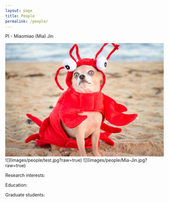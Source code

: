 ```yaml
---
layout: page
title: People
permalink: /people/
---
```


PI - Miaomiao (Mia) Jin


<!---
![Image of Mia Jin](/images/people/Mia-Jin.jpg)
-->

<img src="images/people/test.jpg" class="img-responsive" alt=""> 
![](images/people/test.jpg?raw=true)
![](images/people/Mia-Jin.jpg?raw=true)


Research interests:


Education:


Graduate students:

